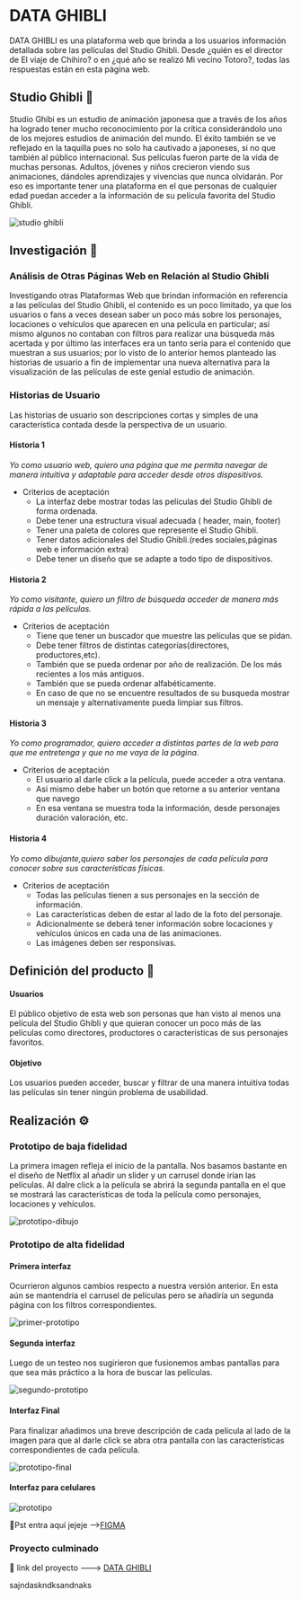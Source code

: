 # DATA GHIBLI

DATA GHIBLI es una plataforma web que brinda a los usuarios información detallada sobre las películas del Studio Ghibli. Desde ¿quién es el director de El viaje de Chihiro? o en ¿qué año se realizó Mi vecino Totoro?, todas las respuestas están en esta página web.

## Studio Ghibli 🚀
Studio Ghibi es un estudio de animación japonesa que a través de los años ha logrado tener mucho reconocimiento por la crítica considerándolo uno de los mejores estudios de animación del mundo. El éxito también se ve reflejado en la taquilla pues no solo ha cautivado a japoneses, si no que también al público internacional. Sus películas fueron parte de la vida de muchas personas. Adultos, jóvenes y niños crecieron viendo sus animaciones, dándoles aprendizajes y vivencias que nunca olvidarán. Por eso es importante tener una plataforma en el que personas de cualquier edad puedan acceder a la información de su película favorita del Studio Ghibli.

![studio ghibli](https://hips.hearstapps.com/hmg-prod.s3.amazonaws.com/images/ghibli2-1548333192.jpg)

## Investigación 🔎

### Análisis de Otras Páginas Web en Relación al Studio Ghibli
Investigando otras Plataformas Web que brindan información en referencia a las películas del Studio Ghibli, el contenido es un poco limitado, ya que los usuarios o fans a veces desean saber un poco más
sobre los personajes, locaciones o vehículos que aparecen en una película en particular; así mismo 
algunos no contaban con filtros para realizar una búsqueda más acertada y por último las interfaces era un tanto seria para el contenido que muestran a sus usuarios; por lo visto de lo anterior hemos planteado
las historias de usuario a fin de implementar una nueva alternativa para la visualización de las películas de este genial estudio de animación.

### Historias de Usuario
Las historias de usuario son descripciones cortas y simples de una característica contada desde la perspectiva de un usuario.

#### Historia 1
*Yo como usuario web, quiero una página que me permita navegar de manera intuitiva y adaptable para acceder desde otros dispositivos.*
- Criterios de aceptación
    - La interfaz debe mostrar todas las películas del Studio Ghibli de forma ordenada.
    - Debe tener una estructura visual adecuada ( header, main, footer)
    - Tener una paleta de colores que represente el Studio Ghibli.
    - Tener datos adicionales del Studio Ghibli.(redes sociales,páginas web e información extra)
    - Debe tener un diseño que se adapte a todo tipo de dispositivos.

#### Historia 2
*Yo como visitante, quiero un filtro de búsqueda acceder de manera más rápida a las películas.*
- Criterios de aceptación
    - Tiene que tener un buscador que muestre las películas que se pidan.
    - Debe tener filtros de distintas categorías(directores, productores,etc).
    - También que se pueda ordenar por año de realización. De los más recientes a los más antiguos.
    - También que se pueda ordenar alfabéticamente.
    - En caso de que no se encuentre resultados de su busqueda mostrar un mensaje y alternativamente pueda limpiar sus filtros.

#### Historia 3
*Yo como programador, quiero acceder a distintas partes de la web para que me entretenga y que no me vaya de la página.*
- Criterios de aceptación
    - El usuario al darle click a la película, puede acceder a otra ventana.
    - Asi mismo debe haber un botón que retorne a su anterior ventana que navego
    - En esa ventana se muestra toda la información, desde personajes duración valoración, etc.

#### Historia 4
*Yo como dibujante,quiero saber los personajes de cada película para conocer sobre sus características físicas.*
- Criterios de aceptación
    - Todas las películas tienen a sus personajes en la sección de información.
    - Las características deben de estar al lado de la foto del personaje.
    - Adicionalmente se deberá tener información sobre locaciones y vehículos únicos en cada una de las animaciones.
    - Las imágenes deben ser responsivas.

## Definición del producto 📌

#### Usuarios
El público objetivo de esta web son personas que han visto al menos una película del Studio Ghibli y que quieran conocer un poco más de las películas como directores, productores o características de sus personajes favoritos. 
#### Objetivo
Los usuarios pueden acceder, buscar y filtrar de una manera intuitiva todas las películas sin tener ningún problema de usabilidad. 

## Realización ⚙️

### Prototipo de baja fidelidad
La primera imagen refleja el inicio de la pantalla. Nos basamos bastante en el diseño de Netflix al añadir un slider y un carrusel donde irían las películas.
Al dalre click a la película se abrirá la segunda pantalla en el que se mostrará las características de toda la película como personajes, locaciones y vehículos.

![prototipo-dibujo](src/img/prototipos.png)

### Prototipo de alta fidelidad
#### Primera interfaz
Ocurrieron algunos cambios respecto a nuestra versión anterior. En esta aún se mantendría el carrusel de películas pero se añadiría un segunda página con los filtros correspondientes.

![primer-prototipo](src/img/prototipo-2.png)

#### Segunda interfaz
Luego de un testeo nos sugirieron que fusionemos ambas pantallas para que sea más práctico a la hora de buscar las películas. 

![segundo-prototipo](src/img/prototipo-3.png)

#### Interfaz Final
Para finalizar añadimos una breve descripción de cada película al lado de la imagen para que al darle click se abra otra pantalla con las características correspondientes de cada película.

![prototipo-final](src/img/prototipo.png)

#### Interfaz para celulares

![prototipo](src/img/android.png)

👀Pst entra aquí jejeje -->[FIGMA](https://www.figma.com/proto/rzrbPxfmL6ATrUUsLsfJ6a/Studio-Ghibli-Prototipado?node-id=52%3A54&scaling=min-zoom&page-id=0%3A1&starting-point-node-id=3%3A5)

### Proyecto culminado

👀 link del proyecto ---> [DATA GHIBLI](https://gisselp.github.io/LIM015-data-lovers/src/)

sajndaskndksandnaks